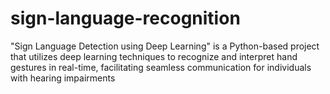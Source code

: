 # sign-language-recognition
 "Sign Language Detection using Deep Learning" is a Python-based project that utilizes deep learning techniques to recognize and interpret hand gestures in real-time, facilitating seamless communication for individuals with hearing impairments
